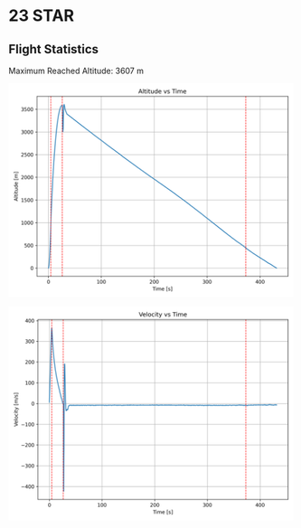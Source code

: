 # 23 STAR
## Flight Statistics
Maximum Reached Altitude: 3607 m

![Altitude Plot](./plots/altitude.png)

![Velocity Plot](./plots/velocity.png)

